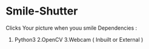 # Smile-Shutter

Clicks Your picture when youu smile
Dependencies :
1. Python3
2.OpenCV
3.Webcam ( Inbuilt or External )
